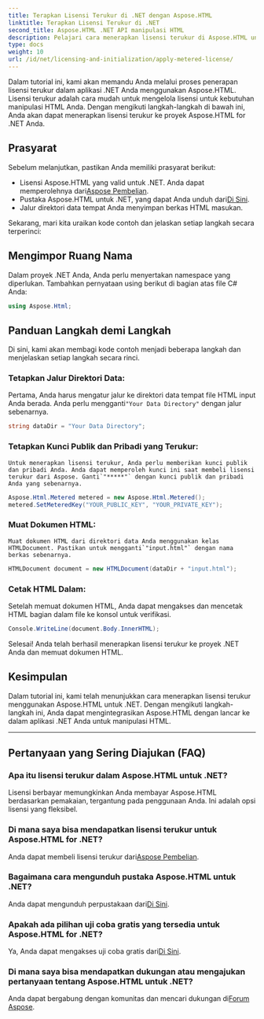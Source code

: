 ```yaml
---
title: Terapkan Lisensi Terukur di .NET dengan Aspose.HTML
linktitle: Terapkan Lisensi Terukur di .NET
second_title: Aspose.HTML .NET API manipulasi HTML
description: Pelajari cara menerapkan lisensi terukur di Aspose.HTML untuk .NET. Kelola kebutuhan manipulasi HTML Anda secara efisien. Mulailah sekarang!
type: docs
weight: 10
url: /id/net/licensing-and-initialization/apply-metered-license/
---
```

Dalam tutorial ini, kami akan memandu Anda melalui proses penerapan lisensi terukur dalam aplikasi .NET Anda menggunakan Aspose.HTML. Lisensi terukur adalah cara mudah untuk mengelola lisensi untuk kebutuhan manipulasi HTML Anda. Dengan mengikuti langkah-langkah di bawah ini, Anda akan dapat menerapkan lisensi terukur ke proyek Aspose.HTML for .NET Anda.

## Prasyarat

Sebelum melanjutkan, pastikan Anda memiliki prasyarat berikut:

-  Lisensi Aspose.HTML yang valid untuk .NET. Anda dapat memperolehnya dari[Aspose Pembelian](https://purchase.aspose.com/buy).
-  Pustaka Aspose.HTML untuk .NET, yang dapat Anda unduh dari[Di Sini](https://releases.aspose.com/html/net/).
- Jalur direktori data tempat Anda menyimpan berkas HTML masukan.

Sekarang, mari kita uraikan kode contoh dan jelaskan setiap langkah secara terperinci:

## Mengimpor Ruang Nama

Dalam proyek .NET Anda, Anda perlu menyertakan namespace yang diperlukan. Tambahkan pernyataan using berikut di bagian atas file C# Anda:

```csharp
using Aspose.Html;
```

## Panduan Langkah demi Langkah

Di sini, kami akan membagi kode contoh menjadi beberapa langkah dan menjelaskan setiap langkah secara rinci.

### Tetapkan Jalur Direktori Data:

   Pertama, Anda harus mengatur jalur ke direktori data tempat file HTML input Anda berada. Anda perlu mengganti`"Your Data Directory"` dengan jalur sebenarnya.

   ```csharp
   string dataDir = "Your Data Directory";
   ```

### Tetapkan Kunci Publik dan Pribadi yang Terukur:

    Untuk menerapkan lisensi terukur, Anda perlu memberikan kunci publik dan pribadi Anda. Anda dapat memperoleh kunci ini saat membeli lisensi terukur dari Aspose. Ganti`"*****"` dengan kunci publik dan pribadi Anda yang sebenarnya.

   ```csharp
   Aspose.Html.Metered metered = new Aspose.Html.Metered();
   metered.SetMeteredKey("YOUR_PUBLIC_KEY", "YOUR_PRIVATE_KEY");
   ```

### Muat Dokumen HTML:

    Muat dokumen HTML dari direktori data Anda menggunakan kelas HTMLDocument. Pastikan untuk mengganti`"input.html"` dengan nama berkas sebenarnya.

   ```csharp
   HTMLDocument document = new HTMLDocument(dataDir + "input.html");
   ```

### Cetak HTML Dalam:

   Setelah memuat dokumen HTML, Anda dapat mengakses dan mencetak HTML bagian dalam file ke konsol untuk verifikasi.

   ```csharp
   Console.WriteLine(document.Body.InnerHTML);
   ```

Selesai! Anda telah berhasil menerapkan lisensi terukur ke proyek .NET Anda dan memuat dokumen HTML.

## Kesimpulan

Dalam tutorial ini, kami telah menunjukkan cara menerapkan lisensi terukur menggunakan Aspose.HTML untuk .NET. Dengan mengikuti langkah-langkah ini, Anda dapat mengintegrasikan Aspose.HTML dengan lancar ke dalam aplikasi .NET Anda untuk manipulasi HTML.

---

## Pertanyaan yang Sering Diajukan (FAQ)

### Apa itu lisensi terukur dalam Aspose.HTML untuk .NET?
Lisensi berbayar memungkinkan Anda membayar Aspose.HTML berdasarkan pemakaian, tergantung pada penggunaan Anda. Ini adalah opsi lisensi yang fleksibel.

### Di mana saya bisa mendapatkan lisensi terukur untuk Aspose.HTML for .NET?
 Anda dapat membeli lisensi terukur dari[Aspose Pembelian](https://purchase.aspose.com/buy).

### Bagaimana cara mengunduh pustaka Aspose.HTML untuk .NET?
 Anda dapat mengunduh perpustakaan dari[Di Sini](https://releases.aspose.com/html/net/).

### Apakah ada pilihan uji coba gratis yang tersedia untuk Aspose.HTML for .NET?
 Ya, Anda dapat mengakses uji coba gratis dari[Di Sini](https://releases.aspose.com/).

### Di mana saya bisa mendapatkan dukungan atau mengajukan pertanyaan tentang Aspose.HTML untuk .NET?
 Anda dapat bergabung dengan komunitas dan mencari dukungan di[Forum Aspose](https://forum.aspose.com/).